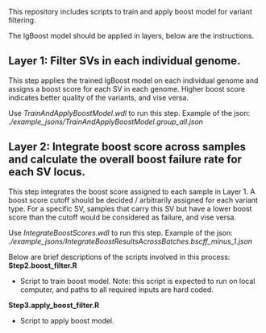 This repository includes scripts to train and apply boost model for variant filtering.

The lgBoost model should be applied in layers, below are the instructions.

## Layer 1: Filter SVs in each individual genome.
This step applies the trained lgBoost model on each individual genome and assigns a boost score for each SV in each genome. Higher boost score indicates better quality of the variants, and vise versa.

Use *TrainAndApplyBoostModel.wdl* to run this step. Example of the json: *./example_jsons/TrainAndApplyBoostModel.group_all.json*

## Layer 2: Integrate boost score across samples and calculate the overall boost failure rate for each SV locus.
This step integrates the boost score assigned to each sample in Layer 1. A boost score cutoff should be decided / arbitrarily assigned for each variant type. For a specific SV, samples that carry this SV but have a lower boost score than the cutoff would be considered as failure, and vise versa.

Use *IntegrateBoostScores.wdl* to run this step. Example of the json: *./example_jsons/IntegrateBoostResultsAcrossBatches.bscff_minus_1.json*


Below are brief descriptions of the scripts involved in this process:
**Step2.boost_filter.R**
 - Script to train boost model. Note: this script is expected to run on local computer, and paths to all required inputs are hard coded.

**Step3.apply_boost_filter.R**
 - Script to apply boost model.
